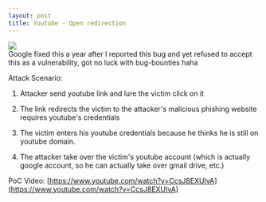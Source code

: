 ```yaml
---
layout: post
title: Youtube - Open redirection
---
```


<img style="text-align:center" src="https://encrypted-tbn0.gstatic.com/images?q=tbn:ANd9GcRIB_tsms02Zl1N_OA03VN76uyqGdeS5MD398UshCUsX_P1mMecbw"><br>Google fixed this a year after I reported this bug and yet refused to accept this as a vulnerability, got no luck with bug-bounties haha

Attack Scenario:

  1. Attacker send youtube link and lure the victim click on it

  2. The link redirects the victim to the attacker's malicious phishing website requires youtube's credentials

  2. The victim enters his youtube credentials because he thinks he is still on youtube domain.

  4. The attacker take over the victim's youtube account (which is actually google account, so he can actually take over gmail drive, etc.)


PoC Video:
[https://www.youtube.com/watch?v=CcsJ8EXUIvA](https://www.youtube.com/watch?v=CcsJ8EXUIvA)
